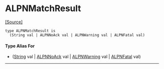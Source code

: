 # ALPNMatchResult
<span class="source-link">[[Source]](src/net_ssl/alpn.md#L11)</span>
```pony
type ALPNMatchResult is
  (String val | ALPNNoAck val | ALPNWarning val | ALPNFatal val)
```

#### Type Alias For

* ([String](builtin-String.md) val | [ALPNNoAck](net_ssl-ALPNNoAck.md) val | [ALPNWarning](net_ssl-ALPNWarning.md) val | [ALPNFatal](net_ssl-ALPNFatal.md) val)

---

